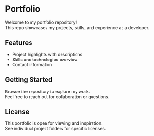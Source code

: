 # Portfolio

Welcome to my portfolio repository!  
This repo showcases my projects, skills, and experience as a developer.

## Features

- Project highlights with descriptions
- Skills and technologies overview
- Contact information

## Getting Started

Browse the repository to explore my work.  
Feel free to reach out for collaboration or questions.

## License

This portfolio is open for viewing and inspiration.  
See individual project folders for specific licenses.